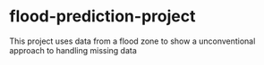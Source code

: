 # flood-prediction-project
This project uses data from a flood zone to show a unconventional approach to handling missing data

